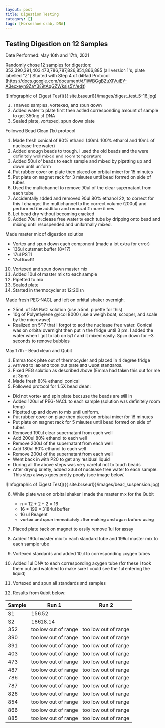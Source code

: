 ```yaml
---
layout: post
title: Digestion Testing
category: []
tags: [Horseshoe crab, DNA]
---
```

## Testing Digestion on 12 Samples
Date Performed: May 16th and 17th, 2021

Randomly chose 12 samples for digestion:
352,390,391,403,473,786,787,826,854,866,885 (all version 1's, plate labelled "Z")
Started with Step 4 of ddRad Protocol (https://docs.google.com/document/d/1iWBGgBZuXlVuiEV-A3ecxeyn9ZaY389tAqGZWksjs5Y/edit)

![Infographic of Digest Test]({{ site.baseurl}}/images/digest_test_5-16.jpg)

1. Thawed samples, vortexed, and spun down
2. Added water to plate first then added corresponding amount of sample to get 350ng of DNA
3. Sealed plate, vortexed, spun down plate

Followed Bead Clean (1x) protocol
1. Made fresh conical of 80% ethanol (40mL 100% ethanol and 10mL of nuclease free water)
2. Added enough beads to trough. I used the old beads and the were definitely well mixed and room temperature
3. Added 50ul of beads to each sample and mixed by pipetting up and down until uniform
4. Put rubber cover on plate then placed on orbital mixer for 15 minutes
5. Put plate on magnet rack for 3 minutes until bead formed on side of tubes
6. Used the multichannel to remove 90ul of the clear supernatant from each tube
7. Accidentally added and removed 90ul 80% ethanol 2X, to correct for this I changed the multichannel to the correct volume (200ul) and performed the addition and removal 2 more times
8. Let bead dry without becoming cracked
9. Added 70ul nuclease free water to each tube by dripping onto bead and mixing until resuspended and uniformally mixed.

Made master mix of digestion solution
* Vortex and spun down each component (made a lot extra for error)
* 136ul cutsmart buffer (8*17)
* 17ul PST1
* 17ul EcoR1

10. Vortexed and spun down master mix
11. Added 10ul of master mix to each sample
12. Pipetted to mix
13. Sealed plate
14. Started in thermocycler at 12:20ish

Made fresh PEG-NACL and left on orbital shaker overnight
* 25mL of 5M NaCl solution (use a 5mL pipette for this)
* 10g of Polyethylene gylcol 8000 (use a weigh boat, scooper, and scale by the microwave)
* Realized on 5/17 that I forgot to add the nuclease free water. Conical was on orbital overnight then put in the fridge until 3 pm. I added the water when I got to lab on 5/17 and it mixed easily. Spun down for ~3 seconds to remove bubbles  

May 17th - Bead clean and Qubit

1. Emma took plate out of thermocycler and placed in 4 degree fridge
2. Arrived to lab and took out plate and Qubit standards.
3. Fixed PEG solution as described above (Emma had taken this out for me at 3pm)
4. Made fresh 80% ethanol conical
5. Followed protocol for 1.5X bead clean:
  * Did not vortex and spin plate because the beads are still in
  * Added 120ul of PEG-NACL to each sample (solution was definitely room temp)
  * Pipetted up and down to mix until uniform.
  * Put rubber cover on plate then placed on orbital mixer for 15 minutes
  * Put plate on magnet rack for 5 minutes until bead formed on side of tubes
  * Removed 190ul clear supernatant from each well
  * Add 200ul 80% ethanol to each well
  * Remove 200ul of the supernatant from each well
  * Add 180ul 80% ethanol to each well
  * Remove 200ul of the supernatant from each well
  * Went back in with P20 to get any residual liquid
  * During all the above steps was very careful not to touch beads
  * After drying briefly, added 33ul of nuclease free water to each sample. This step always goes pretty poorly (see image below)

  ![Infographic of Digest Test]({{ site.baseurl}}/images/bead_suspension.jpg)

6. While plate was on orbital shaker I made the master mix for the Qubit
    * n = 12 + 2 + 2 = 16
    * 16 * 199 = 3184ul buffer
    * 16 ul Reagent
    * vortex and spun immediately after making and again before using

7. Placed plate back on magnet to easily remove 1ul for assay
8. Added 190ul master mix to each standard tube and 199ul master mix to each sample tube
9. Vortexed standards and added 10ul to corresponding axygen tubes
10. Added 1ul DNA to each corresponding axygen tube (for these I took them out and watched to make sure I could see the 1ul entering the liquid)
11. Vortexed and spun all standards and samples
12. Results from Qubit below:

Sample | Run 1 | Run 2
---- | ---- | ----
S1   | 156.52 |
S2   | 18618.14 |
352  | too low out of range | too low out of range
390  | too low out of range | too low out of range
391  | too low out of range | too low out of range
403  | too low out of range | too low out of range
473  | too low out of range | too low out of range
487  | too low out of range | too low out of range
786  | too low out of range | too low out of range
787  | too low out of range | too low out of range
826  | too low out of range | too low out of range
854  | too low out of range | too low out of range
866  | too low out of range | too low out of range
885  | too low out of range | too low out of range
